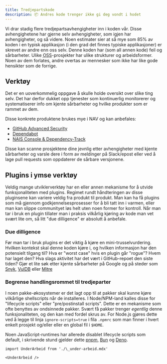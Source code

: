 ```yaml
---
title: Tredjepartskode
description: 📦 Andres kode trenger ikke gi deg vondt i hodet
---
```


Vi drar stadig flere tredjepartsavhengigheter inn i koden vår. Disse avhengighetene har gjerne selv avhengigheter, som igjen har avhengigheter, og så videre. Noen estimater sier at så mye som 85% av koden i en typisk applikasjon (i den grad det finnes typiske applikasjoner) er skrevet av andre enn oss selv. Denne koden har (som all annen kode) feil og sårbarheter. Ulike <abbr title="Open-source software">OSS</abbr>-prosjekter har ulike strukturer og arbeidsformer. Noen av dem forlates, andre overtas av mennesker som ikke har like gode hensikter som de forrige.

## Verktøy

Det er en uoverkommelig oppgave å skulle holde oversikt over slike ting selv. Det har derfor dukket opp tjenester som kontinuerlig monitorerer og systematiserer info om kjente sårbarheter og hvilke produkter som er rammet av dem.

Disse konkrete produktene brukes mye i NAV og kan anbefales:

- [GitHub Advanced Security](/docs/verktoy/github-advanced-security)
- [Dependabot](/docs/verktoy/dependabot)
- [NAIS Console & Dependency-Track](/docs/verktoy/nais-console-dp-track)

Disse kan scanne prosjektene dine jevnlig etter avhengigheter med kjente sårbarheter og varsle dere i form av meldinger på Slack/epost eller ved å lage pull requests som oppdaterer de sårbare versjonene.

## Plugins i ymse verktøy

Veldig mange utviklerverktøy har en eller annen mekanisme for å utvide funksjonaliteten med plugins. Regimet rundt håndteringen av disse pluginsene kan variere veldig fra produkt til produkt. Man kan ha få plugins som må gjennom godkjennelsesprosesser for å bli tatt inn i varmen, eller man kan slippe communityet løs helt uten noen former for kontroll. Når man tar i bruk en plugin tillater man i praksis vilkårlig kjøring av kode man vet svært lite om, så litt "due dilligence" er absolutt å anbefale.

### Due dilligence

Før man tar i bruk plugins er det viktig å kjøre en mini-trusselvurdering. Hvilken kontekst skal denne koden kjøre i, og hvilken informasjon har den potensielt tilgang til? Hva er "worst case" hvis en plugin går "rogue"? Hvem har laget den? Hva slags aktivitet har det vært i GitHub-repoet den siste tiden? Gjør et lite søk etter kjente sårbarheter på Google og på steder som [Snyk](https://security.snyk.io/), [VulDB](https://vuldb.com) eller [Mitre](https://cve.mitre.org/cve/search_cve_list.html)

### Begrense handlingsrommet til tredjeparter

I noen pakke-økosystemer er det lagt opp til at pakker skal kunne kjøre vilkårlige shellscripts når de installeres. I Node/NPM-land kalles disse for "lifecycle scripts" eller "pre/postinstall scripts". Dette er en mekanisme som ofte benyttes av ondsinnede pakker. Svært få pakker trenger _egentlig_ denne funksjonaliteten, og den kan med fordel skrus av. For Node.js gjøres dette ved å legge til linja `ignore-scripts=true` i fila `.npmrc` som man finner i hvert enkelt prosjekt og/eller eller en global fil i `$HOME`.

Noen JavaScript-runtimes har allerede disablet lifecycle scripts som default, i skrivende stund gjelder dette [pnpm](https://pnpm.io/), [Bun](https://bun.sh/) og [Deno](https://deno.com/).

```mdx-code-block
import UnderArbeid from './\_under-arbeid.mdx'

<UnderArbeid />
```
